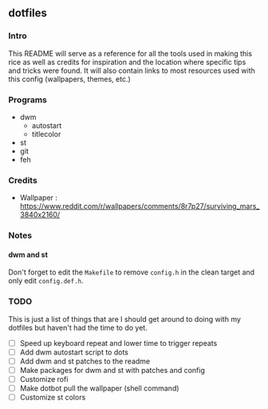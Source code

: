 dotfiles
--------

### Intro

This README will serve as a reference for all the tools used in making this rice as well
as credits for inspiration and the location where specific tips and tricks were found. It
will also contain links to most resources used with this config (wallpapers, themes, etc.)

### Programs

- dwm
	- autostart
	- titlecolor
- st
- git
- feh

### Credits

- Wallpaper : https://www.reddit.com/r/wallpapers/comments/8r7p27/surviving_mars_3840x2160/

### Notes

#### dwm and st

Don't forget to edit the `Makefile` to remove `config.h` in the clean target and only edit
`config.def.h`.

### TODO

This is just a list of things that are I should get around to doing with my dotfiles but
haven't had the time to do yet.

- [ ] Speed up keyboard repeat and lower time to trigger repeats
- [ ] Add dwm autostart script to dots
- [ ] Add dwm and st patches to the readme
- [ ] Make packages for dwm and st with patches and config
- [ ] Customize rofi
- [ ] Make dotbot pull the wallpaper (shell command)
- [ ] Customize st colors
